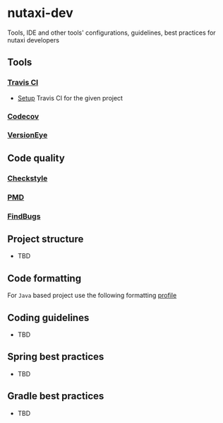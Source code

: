 # nutaxi-dev
Tools, IDE and other tools' configurations, guidelines, best practices for nutaxi developers

## Tools

### [Travis CI](https://travis-ci.org/)

* [Setup](travis/setup.md) Travis CI for the given project

### [Codecov](https://codecov.io/)
### [VersionEye](https://www.versioneye.com/)

## Code quality

### [Checkstyle](http://checkstyle.sourceforge.net/)
### [PMD](https://pmd.github.io/)
### [FindBugs](http://findbugs.sourceforge.net/)

## Project structure

* TBD

## Code formatting

For `Java` based project use the following formatting [profile](config/formatting/nutaxi-formatting-profile.xml)


## Coding guidelines

* TBD

## Spring best practices

* TBD

## Gradle best practices

* TBD
